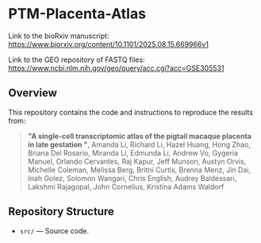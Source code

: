 # PTM-Placenta-Atlas

Link to the bioRxiv manuscript: https://www.biorxiv.org/content/10.1101/2025.08.15.669966v1

Link to the GEO repository of FASTQ files: https://www.ncbi.nlm.nih.gov/geo/query/acc.cgi?acc=GSE305531

## Overview
This repository contains the code and instructions to reproduce the results from:
> **"A single-cell transcriptomic atlas of the pigtail macaque placenta in late gestation "**, Amanda Li, Richard Li, Hazel Huang, Hong Zhao, Briana Del Rosario, Miranda Li, Edmunda Li, Andrew Vo, Gygeria Manuel, Orlando Cervantes, Raj Kapur, Jeff Munson, Austyn Orvis, Michelle Coleman, Melissa Berg, Britni Curtis, Brenna Menz, Jin Dai, Inah Golez, Solomon Wangari, Chris English, Audrey Baldessari, Lakshmi Rajagopal, John Cornelius, Kristina Adams Waldorf 

## Repository Structure
- `src/` — Source code.
